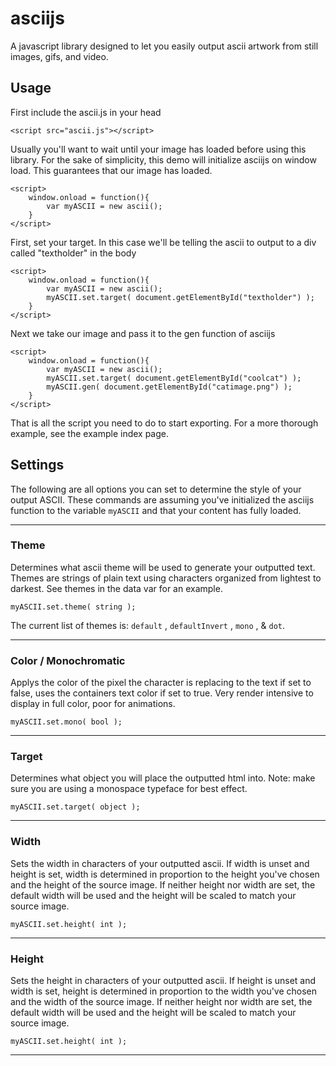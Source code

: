 # asciijs

A javascript library designed to let you easily output ascii artwork from still images, gifs, and video.

## Usage

First include the ascii.js in your head
    
    <script src="ascii.js"></script>
    
Usually you'll want to wait until your image has loaded before using this library. For the sake of simplicity, this demo will initialize asciijs on window load. This guarantees that our image has loaded.

    <script>
        window.onload = function(){
            var myASCII = new ascii();
        }
    </script>
    
First, set your target. In this case we'll be telling the ascii to output to a div called "textholder" in the body

    <script>
        window.onload = function(){
            var myASCII = new ascii();
            myASCII.set.target( document.getElementById("textholder") );
        }
    </script>
    
Next we take our image and pass it to the gen function of asciijs

    <script>
        window.onload = function(){
            var myASCII = new ascii();
            myASCII.set.target( document.getElementById("coolcat") );
            myASCII.gen( document.getElementById("catimage.png") );
        }
    </script>
    
That is all the script you need to do to start exporting.
For a more thorough example, see the example index page.

## Settings

The following are all options you can set to determine the style of your output ASCII. These commands are assuming you've initialized the asciijs function to the variable `myASCII` and that your content has fully loaded.

------------

### Theme

Determines what ascii theme will be used to generate your outputted text. Themes are strings of plain text using characters organized from lightest to darkest. See themes in the data var for an example.
    
    myASCII.set.theme( string );
    
The current list of themes is: `default` , `defaultInvert` , `mono` , & `dot`.
    
------------

### Color / Monochromatic

Applys the color of the pixel the character is replacing to the text if set to false, uses the containers text color if set to true. Very render intensive to display in full color, poor for animations.

    myASCII.set.mono( bool );
    
------------

### Target

Determines what object you will place the outputted html into. Note: make sure you are using a monospace typeface for best effect.

    myASCII.set.target( object );
    
------------

### Width

Sets the width in characters of your outputted ascii. If width is unset and height is set, width is determined in proportion to the height you've chosen and the height of the source image. If neither height nor width are set, the default width will be used and the height will be scaled to match your source image.

    myASCII.set.height( int );
    
------------

### Height

Sets the height in characters of your outputted ascii. If height is unset and width is set, height is determined in proportion to the width you've chosen and the width of the source image. If neither height nor width are set, the default width will be used and the height will be scaled to match your source image.

    myASCII.set.height( int );
    
------------